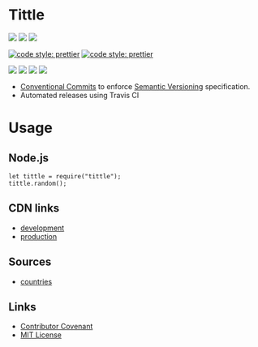 # Tittle

![](https://img.shields.io/npm/v/tittle.svg?style=flat-square)
![](https://img.shields.io/travis/bikingmonk/tittle.svg?style=flat-square)
![](https://img.shields.io/codecov/c/github/bikingmonk/tittle.svg?style=flat-square)

[![code style: prettier](https://img.shields.io/badge/code_style-prettier-ff69b4.svg?style=flat-square)](https://github.com/prettier/prettier)
[![code style: prettier](https://img.shields.io/badge/%20%20%F0%9F%93%A6%F0%9F%9A%80-semantic--release-e10079.svg?style=flat-square)](https://github.com/semantic-release/semantic-release)

![](https://img.shields.io/github/license/bikingmonk/tittle.svg?style=flat-square)
![](https://img.shields.io/github/languages/top/bikingmonk/tittle.svg?style=flat-square)
![](https://img.shields.io/snyk/vulnerabilities/github/bikingmonk/tittle.svg?style=flat-square)
![](https://img.shields.io/david/bikingmonk/tittle.svg?style=flat-square)

* [Conventional Commits](https://www.conventionalcommits.org/) to enforce [Semantic Versioning](https://semver.org/) specification.
* Automated releases using Travis CI

# Usage

## Node.js
```
let tittle = require("tittle");
tittle.random();
```

## CDN links
* [development](https://unpkg.com/tittle/dist/tittle.js)
* [production](https://unpkg.com/tittle/dist/tittle.min.js)

## Sources
* [countries](https://github.com/mledoze/countries)

## Links
* [Contributor Covenant](https://www.contributor-covenant.org/)
* [MIT License](https://opensource.org/licenses/MIT)